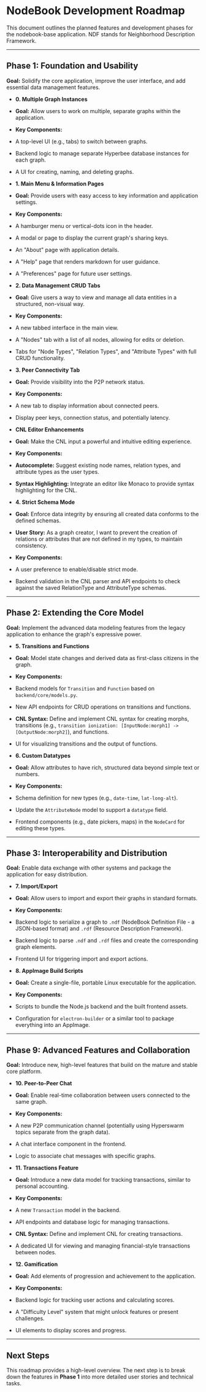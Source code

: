 # NodeBook Development Roadmap

This document outlines the planned features and development phases for the nodebook-base application. NDF stands for Neighborhood Description Framework.

---

## Phase 1: Foundation and Usability

**Goal:** Solidify the core application, improve the user interface,
  and add essential data management features.

*   **0. Multiple Graph Instances**

*   **Goal:** Allow users to work on multiple, separate graphs within the application.

*   **Key Components:**

*   A top-level UI (e.g., tabs) to switch between graphs.

*   Backend logic to manage separate Hyperbee database instances for each graph.

*   A UI for creating, naming, and deleting graphs.

*   **1. Main Menu & Information Pages**

* **Goal:** Provide users with easy access to key information and
      application settings.

*   **Key Components:**

*   A hamburger menu or vertical-dots icon in the header.

*   A modal or page to display the current graph's sharing keys.

*   An "About" page with application details.

*   A "Help" page that renders markdown for user guidance.

*   A "Preferences" page for future user settings.

*   **2. Data Management CRUD Tabs**

*   **Goal:** Give users a way to view and manage all data entities in a structured, non-visual way.

*   **Key Components:**

*   A new tabbed interface in the main view.

*   A "Nodes" tab with a list of all nodes, allowing for edits or deletion.

*   Tabs for "Node Types", "Relation Types", and "Attribute Types" with full CRUD functionality.

*   **3. Peer Connectivity Tab**

*   **Goal:** Provide visibility into the P2P network status.

*   **Key Components:**

*   A new tab to display information about connected peers.

*   Display peer keys, connection status, and potentially latency.

*   **CNL Editor Enhancements**

*   **Goal:** Make the CNL input a powerful and intuitive editing experience.

*   **Key Components:**

*   **Autocomplete:** Suggest existing node names, relation types, and attribute types as the user types.

*   **Syntax Highlighting:** Integrate an editor like Monaco to provide syntax highlighting for the CNL.

*   **4. Strict Schema Mode**

*   **Goal:** Enforce data integrity by ensuring all created data conforms to the defined schemas.

*   **User Story:** As a graph creator, I want to prevent the creation of relations or attributes that are not defined in my types, to maintain consistency.

*   **Key Components:**

*   A user preference to enable/disable strict mode.

*   Backend validation in the CNL parser and API endpoints to check against the saved RelationType and AttributeType schemas.

---

## Phase 2: Extending the Core Model

**Goal:** Implement the advanced data modeling features from the
  legacy application to enhance the graph's expressive power.

*   **5. Transitions and Functions**

*   **Goal:** Model state changes and derived data as first-class citizens in the graph.

*   **Key Components:**

*   Backend models for `Transition` and `Function` based on `backend/core/models.py`.

*   New API endpoints for CRUD operations on transitions and functions.

*   **CNL Syntax:** Define and implement CNL syntax for creating morphs, transitions (e.g., `transition ionization: [InputNode:morph1] -> [OutputNode:morph2]`), and functions.

*   UI for visualizing transitions and the output of functions.

*   **6. Custom Datatypes**

*   **Goal:** Allow attributes to have rich, structured data beyond simple text or numbers.

*   **Key Components:**

*   Schema definition for new types (e.g., `date-time`, `lat-long-alt`).

*   Update the `AttributeNode` model to support a `datatype` field.

*   Frontend components (e.g., date pickers, maps) in the `NodeCard` for editing these types.

---

## Phase 3: Interoperability and Distribution

**Goal:** Enable data exchange with other systems and package the application for easy distribution.

*   **7. Import/Export**

*   **Goal:** Allow users to import and export their graphs in standard formats.

*   **Key Components:**

*   Backend logic to serialize a graph to `.ndf` (NodeBook Definition File - a JSON-based format) and `.rdf` (Resource Description Framework).

*   Backend logic to parse `.ndf` and `.rdf` files and create the corresponding graph elements.

*   Frontend UI for triggering import and export actions.

*   **8. AppImage Build Scripts**

*   **Goal:** Create a single-file, portable Linux executable for the application.

*   **Key Components:**

*   Scripts to bundle the Node.js backend and the built frontend assets.

*   Configuration for `electron-builder` or a similar tool to package everything into an AppImage.

---

## Phase 9: Advanced Features and Collaboration

**Goal:** Introduce new, high-level features that build on the mature and stable core platform.

*   **10. Peer-to-Peer Chat**

*   **Goal:** Enable real-time collaboration between users connected to the same graph.

*   **Key Components:**

*   A new P2P communication channel (potentially using Hyperswarm topics separate from the graph data).

*   A chat interface component in the frontend.

*   Logic to associate chat messages with specific graphs.

*   **11. Transactions Feature**

*   **Goal:** Introduce a new data model for tracking transactions, similar to personal accounting.

*   **Key Components:**

*   A new `Transaction` model in the backend.

*   API endpoints and database logic for managing transactions.

*   **CNL Syntax:** Define and implement CNL for creating transactions.

*   A dedicated UI for viewing and managing financial-style transactions between nodes.

*   **12. Gamification**

*   **Goal:** Add elements of progression and achievement to the application.

*   **Key Components:**

*   Backend logic for tracking user actions and calculating scores.

*   A "Difficulty Level" system that might unlock features or present challenges.

*   UI elements to display scores and progress.

---

## Next Steps

This roadmap provides a high-level overview. The next step is to break
down the features in **Phase 1** into more detailed user stories and
technical tasks.
